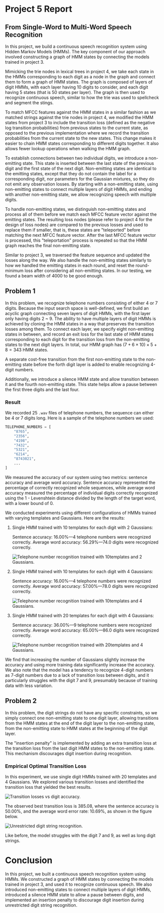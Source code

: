 # Project 5 Report

## From Single-Word to Multi-Word Speech Recognition

In this project,
we build a continuous speech recognition system using Hidden Markov Models
(HMMs).
The key component of our approach involved constructing a graph of HMM states by
connecting the models trained in project 3.

Mimicking the trie nodes in lexical trees in project 4,
we take each state in the HMMs corresponding to each digit as a node in the
graph and connect them to form a graph of HMM states.
The graph is composed of layers of digit HMMs,
with each layer having 10 digits to consider,
and each digit having 5 states (that is 50 states per layer).
The graph is then used to recognize continuous speech,
similar to how the trie was used to spellcheck and segment the stings.

To match MFCC features against the HMM states in a similar fashion as we matched
strings against the trie nodes in project 4,
we modified the HMM states from project 3 to include the transition loss
(defined as the negative log transition probabilities)
from previous states to the current state,
as opposed to the previous implementation where we record the transition
probabilities from the current state to the new states.
This change makes it easier to chain HMM states corresponding to different
digits together.
It also allows fewer lookup operations when walking the HMM graph.

To establish connections between two individual digits,
we introduce a non-emitting state.
This state is inserted between the last state of the previous digit and the
first state of the next digit.
Non-emitting states are identical to the emitting states,
except that they do not contain the label for a corresponding digit,
nor parameters for the Gaussian mixtures,
so they do not emit any observation losses.
By starting with a non-emitting state,
using non-emitting states to connect multiple layers of digit HMMs,
and ending with another non-emitting state,
we allow recognizing speech with multiple digits.

To handle non-emitting states,
we distinguish non-emitting states and process all of them before we match each
MFCC feature vector against the emitting states.
The resulting loss nodes (please refer to project 4 for the design of loss
nodes) are compared to the previous losses and used to replace them if smaller,
that is,
these states are "teleported" before matching the next MFCC feature vector.
After the last MFCC feature vector is processed,
this "teleportation" process is repeated so that the HMM graph reaches the final
non-emitting state.

Similar to project 3,
we traversed the feature sequence and updated the losses along the way.
We also handle the non-emitting states similarly to how we handled the emitting
states in each round,
and reset the round-minimum loss after considering all non-emitting states.
In our testing, we found a beam width of 4000 to be good enough.

## Problem 1

In this problem, we recognize telephone numbers consisting of either 4 or 7 digits.
Because the input search space is well-defined,
we first build an acyclic graph connecting seven layers of digit HMMs,
with the first layer only having digits 2 ~ 9.
The ability to have multiple layers of digit HMMs is achieved by cloning the HMM
states in a way that preserves the transition losses among them.
To connect each layer, we specify eight non-emitting states in between,
and record an exit loss for the last state of HMM states corresponding to each
digit for the transition loss from the non-emitting states to the next digit
layers. In total, our HMM graph has $(7 + 6 × 10) × 5 + 8 = 343$ HMM states.

A separate cost-free transition from the first non-emitting state to the
non-emitting state before the forth digit layer is added to enable recognizing
4-digit numbers.

Additionally, we introduce a silence HMM state and allow transition between it
and the fourth non-emitting state.
This state helps allow a pause between the first three digits and the last four.

### Result

We recorded 25 `.wav` files of telephone numbers,
the sequence can either be 4 or 7 digits long.
Here is a sample of the telephone numbers we used:

```python
TELEPHONE_NUMBERS = [
    "8765",
    "2356",
    "4198",
    "7432",
    "5321",
    "6214",
    "8743021",
    ...
]
```

We measured the accuracy of our system using two metrics:
sentence accuracy and average word accuracy.
Sentence accuracy represented the percentage of correctly recognized whole
sequences,
while average word accuracy measured the percentage of individual digits
correctly recognized using the 1 - Levenshtein distance divided by the length of
the target word, with a lower bound of 0.

We conducted experiments using different configurations of HMMs trained with
varying templates and Gaussians. Here are the results:

1. Single HMM trained with 10 templates for each digit with 2 Gaussians:

    Sentence accuracy: 16.00%—4 telephone numbers were recognized correctly.
    Average word accuracy: 56.29%—74.0 digits were recognized correctly.

    ![Telephone number recognition trained with 10templates and 2
    Gaussians.](./assets/project5/telephone_number_recognition_10templates_2gaussians.png)

2. Single HMM trained with 10 templates for each digit with 4 Gaussians:

    Sentence accuracy: 16.00%—4 telephone numbers were recognized correctly.
    Average word accuracy: 57.00%—78.0 digits were recognized correctly.

    ![Telephone number recognition trained with 10templates and 4
    Gaussians.](./assets/project5/telephone_number_recognition_10templates_4gaussians.png)

3. Single HMM trained with 20 templates for each digit with 4 Gaussians:

    Sentence accuracy: 36.00%—9 telephone numbers were recognized correctly.
    Average word accuracy: 65.00%—86.0 digits were recognized correctly.

    ![Telephone number recognition trained with 20templates and 4
    Gaussians.](./assets/project5/telephone_number_recognition_20templates_4gaussians.png)

We find that increasing the number of Gaussians slightly increase the accuracy
and using more training data significantly increase the accuracy.
We also note that the model has a tendency to recognize 4-digit numbers as
7-digit numbers due to a lack of transition loss between digits,
and it particularly struggles with the digit 7 and 9,
presumably because of training data with less variation.

## Problem 2

In this problem, the digit strings do not have any specific constraints,
so we simply connect one non-emitting state to one digit layer,
allowing transitions from the HMM states at the end of the digit layer to the
non-emitting state,
from the non-emitting state to HMM states at the beginning of the digit layer.

The "insertion penalty" is implemented by adding an extra transition loss at the
transition loss from the last digit HMM states to the non-emitting state.
This mechanism discourages digit insertion during recognition.

### Empirical Optimal Transition Loss

In this experiment,
we use single digit HMMs trained with 20 templates and 4 Gaussians. We explored
various transition losses and identified the transition loss that yielded the
best results.

![Transition losses vs digit
accuracy.](./assets/project5/transition_losses_vs_digit_accuracy.png)

The observed best transition loss is 385.08,
where the sentence accuracy is 50.00%, and the average word error rate: 10.69%,
as shown in the figure below.

![Unrestricted digit string
recognition.](./assets/project5/digit_string_recognition.png)

Like before, the model struggles with the digit 7 and 9,
as well as long digit strings.

# Conclusion

In this project, we built a continuous speech recognition system using HMMs.
We constructed a graph of HMM states by connecting the models trained in project
3, and used it to recognize continuous speech.
We also introduced non-emitting states to connect multiple layers of digit HMMs,
introduced a silence HMM state to allow a pause between digits,
and implemented an insertion penalty to discourage digit insertion during
unrestricted digit string recognition.
